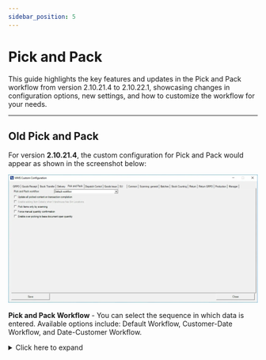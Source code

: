 ```yaml
---
sidebar_position: 5
---
```


# Pick and Pack

This guide highlights the key features and updates in the Pick and Pack workflow from version 2.10.21.4 to 2.10.22.1, showcasing changes in configuration options, new settings, and how to customize the workflow for your needs.

---

## Old Pick and Pack

For version **2.10.21.4**, the custom configuration for Pick and Pack would appear as shown in the screenshot below:

![Pick and Pack](./media/cc-pick-and-pack.webp)

**Pick and Pack Workflow** - You can select the sequence in which data is entered. Available options include: Default Workflow, Customer-Date Workflow, and Date-Customer Workflow.
    <details>
    <summary>Click here to expand</summary>
    <div>
    **Default Workflow**

        ![Default Workflow](./media/pick-and-pack/default-workflow-pick-pack.png)

    **Customer-Date Workflow**

        ![Customer Date Workflow](./media/pick-and-pack/customer-date-workflow.png)

    **Date-Customer WorkFlow**

        ![Date-Customer WorkFlow](./media/pick-and-pack/date-customer-workflow.png)
    </div>
    </details>

**Update all picked content on transaction completion** – All selections made during the transaction are saved when the transaction is saved; the data selected during the transaction is not retained until the save button is clicked at the end.
    <details>
    <summary>Click here to expand</summary>
    <div>
    **Before marked**

        ![Before Marked](./media/pick-and-pack/before-marked.png)

    **After marked**
    
        ![After Marked](./media/pick-and-pack/after-marked.png)
    </div>
    </details>

**Enable adding Item Details when Warehouse has Bin Locations** – This option enables the addition of item details during a warehouse receipt when bin locations are defined, and quantities have not been allocated.

**Pick Items only with scanning** – This setting restricts item picking to barcode scanning only, preventing manual item selection.

**Force Manual quantity confirmation** – When enabled, this option requires manual confirmation of the quantity, even when a barcode is scanned (automated confirmation is disabled).

**Enable over-picking to base open document quantity** – By enabling this option, you can set a picking quantity higher than that specified in the related base document. If unchecked, it prevents over-picking.

## New Pick and Pack

Starting from version **2.10.22.1**, the custom configuration for Pick and Pack will appear as shown in the screenshot below:

    ![Pick and Pack](./media/pick-and-pack/cc-pick-and-pack.png)

**Pick and Pack Workflow** - You can select the sequence in which data is entered. Available options include: Default Workflow, Customer-Date Workflow, and Date-Customer Workflow.
    <details>
    <summary>Click here to expand</summary>
    <div>
    **Default Workflow**

        ![Default Workflow](./media/pick-and-pack/default-workflow-pick-pack.png)

    **Customer-Date Workflow**

        ![Customer Date Workflow](./media/pick-and-pack/customer-date-workflow.png)

    **Date-Customer WorkFlow**

        ![Date-Customer WorkFlow](./media/pick-and-pack/date-customer-workflow.png)
    </div>
    </details>

**After scanning item, auto return to: Storage Info, Quantity and Document Details** - This option allows you to change the window to which the application will return to after setting and confirming the quantity for an Item.

    <details>
    <summary>Click here to expand</summary>
    <div>
    **Storage Info**

        ![Storage Info](./media/pick-and-pack/storage-info-pick-and-pack.png)

    **Quantity**

        ![Quantity](./media/pick-and-pack/quantity-pick-and-pack.png)

    **Document Details**

        ![Document Details](./media/pick-and-pack/doc-details-pick-and-pack.png)
    </div>
    </details>

**Hide SU** - This option hides all settings related to creating or adding a Storage Unit (SU).

**Pick Items only with scanning** – This option restricts item picking to barcode scanning, preventing manual item selection.

**Force Manual quantity confirmation** – When enabled, this option requires manual confirmation of the quantity set, even if a barcode is scanned (automatic confirmation is disabled).

## Changes

Old view of Pick and Pack tab:

    ![Pick and Pack](./media/pick-and-pack/pick-and-pack.png)

the additional field in Pick and Pack query option has been removed.

You can access this functionality by creating a custom SQL query in the Custom Query Manager under the Pick and Pack option.

    ![Pick and Pack](./media/pick-and-pack/pick-and-pack-01.png)

This example shows the Customer List for the Date Pick List:

    ![Pick and Pack](./media/pick-and-pack/date-pick-list.png)

In this example, four fields are available, with two of them configured by default.

    ![Fields](./media/pick-and-pack/fields.png)

---
The Pick and Pack feature has evolved to provide greater control over the picking and packing process. The updates in version 2.10.22.1 offer more flexibility, allowing users to streamline their workflows, customize data entry sequences, and enhance the scanning process. By leveraging the new configurations and SQL query options, users can tailor the system to their specific needs, improving efficiency and reducing manual errors. Whether you're transitioning from an older version or implementing these features for the first time, the Pick and Pack updates are designed to optimize your warehouse operations.
